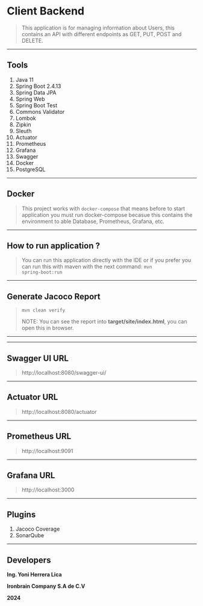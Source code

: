 # Client Backend
> This application is for managing information about Users, 
> this contains an API with different endpoints as GET, PUT, POST and DELETE.

****

## Tools
1. Java 11
2. Spring Boot 2.4.13
3. Spring Data JPA
4. Spring Web
5. Spring Boot Test
6. Commons Validator
7. Lombok
8. Zipkin
9. Sleuth
10. Actuator
11. Prometheus
12. Grafana
13. Swagger
14. Docker
15. PostgreSQL

*****

## Docker
> This project works with <code>docker-compose</code> that means before to start application you must run docker-compose 
> becasue this contains the environment to able Database, Prometheus, Grafana, etc.

*****

## How to run application ?
> You can run this application directly with the IDE or if you prefer you can run this with maven with the next command:
> <code>mvn spring-boot:run</code>

*****

## Generate Jacoco Report
> <code>mvn clean verify</code>
>
> NOTE: You can see the report into **target/site/index.html**, you can open this in browser.

****

*****

## Swagger UI URL
> http://localhost:8080/swagger-ui/

*****

## Actuator URL
> http://localhost:8080/actuator

****

## Prometheus URL
> http://localhost:9091

****

## Grafana URL
> http://localhost:3000

****

## Plugins
1. Jacoco Coverage
2. SonarQube

***

## Developers

**Ing. Yoni Herrera Lica**

**Ironbrain Company S.A de C.V**

**2024**